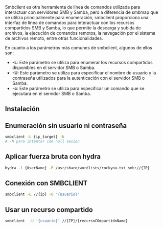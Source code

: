 Smbclient es otra herramienta de línea de comandos utilizada para interactuar con servidores SMB y Samba, pero a diferencia de smbmap que se utiliza principalmente para enumeración, smbclient proporciona una interfaz de línea de comandos para interactuar con los recursos compartidos SMB y Samba, lo que permite la descarga y subida de archivos, la ejecución de comandos remotos, la navegación por el sistema de archivos remoto, entre otras funcionalidades.

En cuanto a los parámetros más comunes de smbclient, algunos de ellos son:

- **-L**: Este parámetro se utiliza para enumerar los recursos compartidos disponibles en el servidor SMB o Samba.
- **-U**: Este parámetro se utiliza para especificar el nombre de usuario y la contraseña utilizados para la autenticación con el servidor SMB o Samba.
- **-c**: Este parámetro se utiliza para especificar un comando que se ejecutará en el servidor SMB o Samba.


## Instalación


## Enumeración sin usuario ni contraseña

```sh fold:"smbclient enumeracion"
smbclient -L {ip_target} -N
# -N para intentar con null sesion
```


## Aplicar fuerza bruta con hydra

```sh fold:"smbclient aplicar fuerza bruta"
hydra -l {UserName} -P /usr/share/wordlists/rockyou.txt smb://{IP}
```

## Conexión con SMBCLIENT

```sh fold:"smbclient conectar conociendo usuario y contraseña"
smbclient -L //{ip} -U '{usuario}'
```


## Usar un recurso compartido

```sh fold:"smbclient uso de recurso compartido"
smbclient  -U '{usuario}' //{IP}/{recursoCOmpartidoName}
```